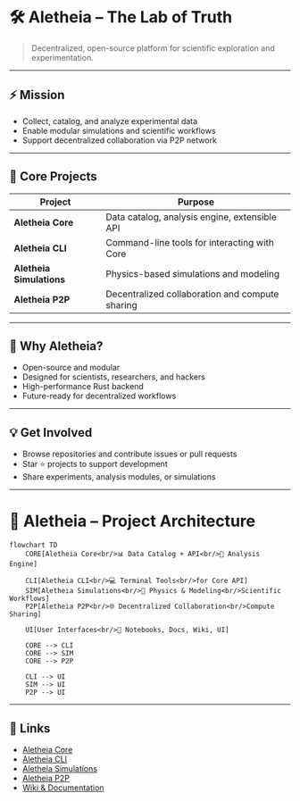 # 🛠️ Aletheia – The Lab of Truth

> Decentralized, open-source platform for scientific exploration and experimentation.

---

## ⚡ Mission
- Collect, catalog, and analyze experimental data  
- Enable modular simulations and scientific workflows  
- Support decentralized collaboration via P2P network

---

## 🧩 Core Projects

| Project | Purpose |
|---------|---------|
| **Aletheia Core** | Data catalog, analysis engine, extensible API |
| **Aletheia CLI** | Command-line tools for interacting with Core |
| **Aletheia Simulations** | Physics-based simulations and modeling |
| **Aletheia P2P** | Decentralized collaboration and compute sharing |

---

## 🚀 Why Aletheia?
- Open-source and modular  
- Designed for scientists, researchers, and hackers  
- High-performance Rust backend  
- Future-ready for decentralized workflows

---

## 💡 Get Involved
- Browse repositories and contribute issues or pull requests  
- Star ⭐ projects to support development  
- Share experiments, analysis modules, or simulations  

---

# 🧩 Aletheia – Project Architecture

```mermaid
flowchart TD
    CORE[Aletheia Core<br/>📊 Data Catalog + API<br/>🔬 Analysis Engine]

    CLI[Aletheia CLI<br/>💻 Terminal Tools<br/>for Core API]
    SIM[Aletheia Simulations<br/>🧪 Physics & Modeling<br/>Scientific Workflows]
    P2P[Aletheia P2P<br/>🌐 Decentralized Collaboration<br/>Compute Sharing]

    UI[User Interfaces<br/>📒 Notebooks, Docs, Wiki, UI]

    CORE --> CLI
    CORE --> SIM
    CORE --> P2P

    CLI --> UI
    SIM --> UI
    P2P --> UI
```

---

## 🔗 Links
- [Aletheia Core](https://github.com/Ergasterion-Aletheias/aletheia-core)  
- [Aletheia CLI](https://github.com/Ergasterion-Aletheias/aletheia-cli)  
- [Aletheia Simulations](https://github.com/Ergasterion-Aletheias/aletheia-simulations)  
- [Aletheia P2P](https://github.com/Ergasterion-Aletheias/aletheia-p2p)  
- [Wiki & Documentation](https://github.com/Ergasterion-Aletheias/aletheia-core/wiki)
